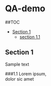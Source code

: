 # QA-demo

##TOC
* [Section 1](section-1)
  * [section 1.1](section-1.1)

## Section 1
Sample text  

###1.1
Lorem ipsum,  
dolor sic amet
